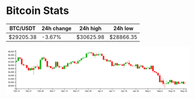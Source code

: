 # Bitcoin Stats

BTC/USDT|24h change|24h high|24h low|
|---|---|---|---|
|$29205.38|-3.67%|$30625.98|$28866.35|

<img src="./chart.svg">
